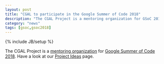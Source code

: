 ```yaml
---
layout: post
title: "CGAL to participate in the Google Summer of Code 2018"
description: "The CGAL Project is a mentoring organization for GSoC 2018"
category: "news"
tags: [gsoc,gsoc2018]
---
```

{% include JB/setup %}

The CGAL Project is a <a href="https://summerofcode.withgoogle.com/organizations/6121660483108864/">mentoring organization</a>
for <a href="https://summerofcode.withgoogle.com/">Google Summer of Code 2018</a>.
Have a look at our <a href="https://github.com/CGAL/cgal/wiki/Project-Ideas">Project Ideas</a> page.
